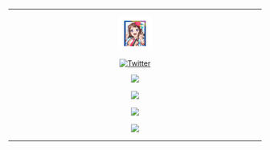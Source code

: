 
---

<div align="center">

<a href="https://megumii.blessingway.xyz"><img src="https://raw.githubusercontent.com/Megumiiiiii/Megumiiiiii/main/followpoint-60%20-%20Copy%20-%20Copy%20-%20Copy%20-%20Copy.png" alt="web" width="68" height="68" /></a>

[![Twitter](https://img.shields.io/twitter/follow/megumii?style=social)](https://twitter.com/megumii_tez)

[![](https://img.shields.io/static/v1?label=Telegram&message=%E2%9D%A4&logo=Telegram&color=%23e609e6)](https://KatouMegumi.t.me)

[![](https://img.shields.io/static/v1?label=Discord&message=%E2%9D%A4&logo=Discord&color=%23e609e6)](https://discordapp.com/users/873803230042263563)

[![](https://img.shields.io/static/v1?label=Sponsor&message=%E2%9D%A4&logo=GitHub&color=%23e609e6)](https://github.com/sponsors/Megumiiiiii)

[![](https://komarev.com/ghpvc/?username=Megumiiiiii&color=e609e6&style=plastic&label=Visitors)]()

</div>

---